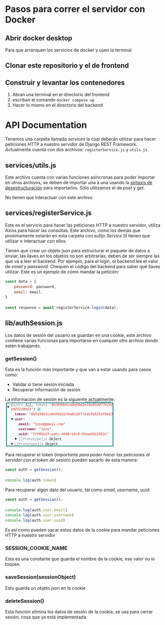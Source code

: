 # Pasos para correr el servidor con Docker

## Abrir docker desktop
Para que arranquen los servicios de docker y usen la terminal

## Clonar este repositorio y el de frontend

## Construir y levantar los contenedores
1) Abran una terminal en el directorio del frontend
2) escriban el comando `docker compose up`
3) Hacer lo mismo en el directorio del backend

# API Documentation
Tenemos una carpeta llamada _services_ la cual deberán utilizar para hacer peticiones HTTP a nuestro servidor de Django REST Framework. Actualmente cuenta con dos archivos: `registerService.js` y `utils.js`.
## services/utils.js
Este archivo cuenta con varias funciones asíncronas para poder importar en otros archivos, se deben de importar una a una usando la [sintaxis de desestructuración](https://www.digitalocean.com/community/tutorials/understanding-destructuring-rest-parameters-and-spread-syntax-in-javascript-es) para importarlos. Sólo utilizamos el de post y get.

No tienen que interactuar con este archivo.

## services/registerService.js
Este es el servicio para hacer las peticiones HTTP a nuestro servidor, utiliza Axios para hacer las consultas. Este archivo, como los demás que proximamente estarán en esta carpeta con sufijo _Service_ SÍ tienen que utilizar e interactuar con ellos.

Tienen que crear un objeto json para estructurar el paquete de datos a enviar, las llaves en los objetos no son arbitrarias, deben de ser siempre las que va a leer el backend. Por ejemplo, para el login, el backend lee el valor de _email_ y _password_. Chequen el código del backend para saber qué llaves utilizar. Este es un ejemplo de cómo mandar la petición:

```javascript
const data = {
    password: password,
    email: email,
}

const response = await registerService.login(data);
```

## lib/authSession.js
Los datos de sesión del usuario se guardan en una cookie, este archivo contiene varias funcionas para importarse en cualquier otro archivo donde estén trabajando.

### getSession()
Esta es la función más importante y que van a estar usando para casos como:
* Validar si tiene sesión iniciada
* Recuperar información de sesión

La información de sesión es la siguiente actualmente:
![alt text](image.png)

Para recuperar el token (*importante para poder hacer las peticiones al servidor con el token de sesión*) pueden sacarlo de esta manera:
```javascript
const auth = getSession();

console.log(auth.token)

```

Para recuperar algún dato del usuario, tal como _email_, _username_, _uuid_:

```javascript
const auth = getSession();

console.log(auth.user.email)
console.log(auth.user.username)
console.log(auth.user.uuid)

```

Es así como pueden sacar estos datos de la cookie para mandar peticiones HTTP a nuestro servidor

### SESSION_COOKIE_NAME
Esta es una constante que guarda el nombre de la cookie, ese valor no lo toquen.

### saveSession(sessionObject)
Esto guarda un objeto json en la cookie

### deleteSession()
Esta función elimina los datos de sesión de la cookie, se usa para cerrar sesión, cosa que ya está implementada.



